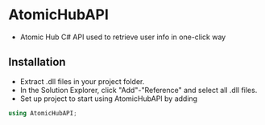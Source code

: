 # AtomicHubAPI
- Atomic Hub C# API used to retrieve user info in one-click way
## Installation
- Extract .dll files in your project folder.
- In the Solution Explorer, click "Add"-"Reference" and select all .dll files.
- Set up project to start using AtomicHubAPI by adding 
```csharp
using AtomicHubAPI;
```

